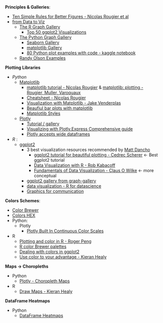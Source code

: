 **Principles & Galleries**:
  * [Ten Simple Rules for Better Figures - Nicolas Rougier et al](https://journals.plos.org/ploscompbiol/article?id=10.1371/journal.pcbi.1003833)
  * [from Data to Viz](https://www.data-to-viz.com/)
    * [The R Graph Gallery](https://www.r-graph-gallery.com/)
      * [Top 50 ggplot2 Visualizations](http://r-statistics.co/Top50-Ggplot2-Visualizations-MasterList-R-Code.html)
    * [The Python Graph Gallery](https://python-graph-gallery.com/)
      * [Seaborn Gallery](https://seaborn.pydata.org/examples/index.html)
      * [matplotlib Gallery](https://matplotlib.org/3.1.1/gallery/index.html)
      * [80 Python plot examples with code - kaggle notebook](https://www.kaggle.com/python10pm/plotting-with-python-learn-80-plots-step-by-step)
    * [Randy Olson Examples](https://github.com/rhiever/Data-Analysis-and-Machine-Learning-Projects/blob/master/pct-bachelors-degrees-conferred-women-usa/Percentage%20of%20Bachelor%E2%80%99s%20degrees%20conferred%20to%20women%20in%20the%20US%2C%20by%20major.ipynb)
      

**Plotting Libraries**
  * *Python*
    * [Matplotlib](https://matplotlib.org/)
      * [matplotlib tutorial - Nicolas Rougier](https://github.com/rougier/matplotlib-tutorial) & [matplotlib: plotting - Rougier, Muller, Varoquaux](https://scipy-lectures.org/intro/matplotlib/index.html)
      * [Cheatsheet - Nicolas Rougier](https://github.com/rougier/matplotlib-cheatsheet)
      * [Visualization with Matplotlib - Jake Venderplas](https://jakevdp.github.io/PythonDataScienceHandbook/04.00-introduction-to-matplotlib.html)
      * [Beaufiul bar plots with matplotlib](https://scentellegher.github.io/visualization/2018/10/10/beautiful-bar-plots-matplotlib.html)
      * [Matplotlib Styles](https://www.dunderdata.com/blog/view-all-available-matplotlib-styles)
    * [Plotly](https://medium.com/plotly/introducing-plotly-express-808df010143d)
      * [Tutorial / gallery](https://plotly.com/python/plotly-express/)
      * [Visualizing with Plotly.Express Comprehensive guide](https://towardsdatascience.com/visualization-with-plotly-express-comprehensive-guide-eb5ee4b50b57)
      * [Plotly accepts wide dataframes](https://medium.com/plotly/beyond-tidy-plotly-express-now-accepts-wide-form-and-mixed-form-data-bdc3e054f891)
  * *R* :
    * [ggplot2](https://github.com/tidyverse/ggplot2)
      * 3 best visualization resources recommended by [Matt Dancho](https://github.com/mdancho84)
        * [ggplot2 tutorial for beautiful plotting - Cedrec Scherer](https://cedricscherer.netlify.app/2019/08/05/a-ggplot2-tutorial-for-beautiful-plotting-in-r/) <- Best ggplot2 tutorial
        * [Data Visualization with R - Rob Kabacoff](https://drive.google.com/file/d/1o2dVYil4Gc_dDYXjertvPgc6n0zp6MHN/view)
        * [Fundamentals of Data Visualization - Claus O Wilke](https://clauswilke.com/dataviz/) <- more conceptual
      * [ggplot2 gallery from graph-gallery](https://www.r-graph-gallery.com/ggplot2-package.html) 
      * [data visualization - R for datascience](https://r4ds.had.co.nz/data-visualisation.html)
      * [Graphics for communication](https://r4ds.had.co.nz/graphics-for-communication.html)
   
**Colors Schemes**:
  * [Color Brewer](https://colorbrewer2.org/)
  * [Colors HEX](https://www.w3schools.com/Colors/colors_hexadecimal.asp)
  * Python:
    * Plotly
      * [Plotly Built In Continuous Color Scales](https://plotly.com/python/builtin-colorscales/)
  * R 
    * [Plotting and color in R - Roger Peng](https://bookdown.org/rdpeng/exdata/plotting-and-color-in-r.html#colors-1-2-and-3)
    * [R color Brewer palettes](https://www.r-graph-gallery.com/38-rcolorbrewers-palettes.html) 
    * [Dealing with colors in ggplot2](https://www.r-graph-gallery.com/ggplot2-color.html)
    * [Use color to your advantage - Kieran Healy](https://socviz.co/refineplots.html#use-color-to-your-advantage)    

**Maps -> Choropleths**
  * Python
    * [Plotly - Choropleth Maps](https://plotly.com/python/choropleth-maps/)
  * R
    * [Draw Maps - Kieran Healy](https://socviz.co/maps.html#maps)

**DataFrame Heatmaps**
  * Python
    * [DataFrame Heatmaps](Heatmaps.ipynb)
